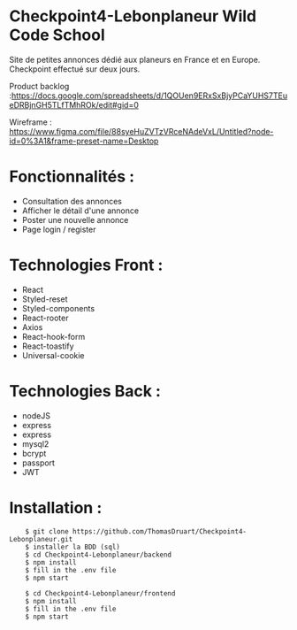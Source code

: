 # Checkpoint4-Lebonplaneur Wild Code School

Site de petites annonces dédié aux planeurs en France et en Europe.
Checkpoint effectué sur deux jours.

Product backlog :https://docs.google.com/spreadsheets/d/1QOUen9ERxSxBjyPCaYUHS7TEueDRBjnGH5TLfTMhROk/edit#gid=0

Wireframe : https://www.figma.com/file/88syeHuZVTzVRceNAdeVxL/Untitled?node-id=0%3A1&frame-preset-name=Desktop

# Fonctionnalités :

- Consultation des annonces
- Afficher le détail d'une annonce
- Poster une nouvelle annonce
- Page login / register

# Technologies Front :

- React
- Styled-reset
- Styled-components
- React-rooter
- Axios
- React-hook-form
- React-toastify
- Universal-cookie

# Technologies Back :

- nodeJS
- express
- express
- mysql2
- bcrypt
- passport
- JWT

# Installation :

```
    $ git clone https://github.com/ThomasDruart/Checkpoint4-Lebonplaneur.git
    $ installer la BDD (sql)
    $ cd Checkpoint4-Lebonplaneur/backend
    $ npm install
    $ fill in the .env file
    $ npm start
    
    $ cd Checkpoint4-Lebonplaneur/frontend
    $ npm install
    $ fill in the .env file
    $ npm start
```
